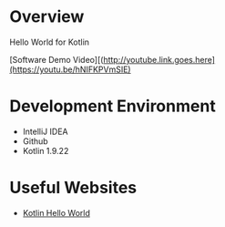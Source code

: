 # Overview

Hello World for Kotlin

[Software Demo Video][(http://youtube.link.goes.here](https://youtu.be/hNIFKPVmSIE)

# Development Environment

- IntelliJ IDEA
- Github
- Kotlin 1.9.22

# Useful Websites

* [Kotlin Hello World](https://www.programiz.com/kotlin-programming/hello-world)
